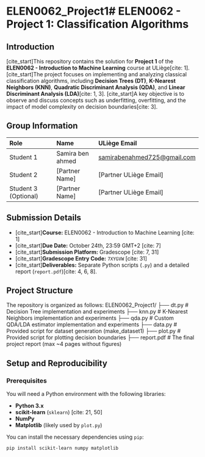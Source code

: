 # ELEN0062_Project1# ELEN0062 - Project 1: Classification Algorithms

## Introduction

[cite_start]This repository contains the solution for **Project 1** of the **ELEN0062 - Introduction to Machine Learning** course at ULiège[cite: 1]. [cite_start]The project focuses on implementing and analyzing classical classification algorithms, including **Decision Trees (DT)**, **K-Nearest Neighbors (KNN)**, **Quadratic Discriminant Analysis (QDA)**, and **Linear Discriminant Analysis (LDA)**[cite: 1, 3]. [cite_start]A key objective is to observe and discuss concepts such as underfitting, overfitting, and the impact of model complexity on decision boundaries[cite: 3].

## Group Information

| Role | Name | ULiège Email |
| :--- | :--- | :--- |
| Student 1 | Samira ben ahmed | samirabenahmed725@gmail.com |
| Student 2 | [Partner Name] | [Partner ULiège Email] |
| Student 3 (Optional) | [Partner Name] | [Partner ULiège Email] |

## Submission Details

* [cite_start]**Course:** ELEN0062 - Introduction to Machine Learning [cite: 1]
* [cite_start]**Due Date:** October 24th, 23:59 GMT+2 [cite: 7]
* [cite_start]**Submission Platform:** Gradescope [cite: 7, 31]
* [cite_start]**Gradescope Entry Code:** `7XYGVW` [cite: 31]
* [cite_start]**Deliverables:** Separate Python scripts (`.py`) and a detailed report (`report.pdf`)[cite: 4, 6, 8].

## Project Structure

The repository is organized as follows:
ELEN0062_Project1/
├── dt.py           # Decision Tree implementation and experiments
├── knn.py          # K-Nearest Neighbors implementation and experiments
├── qda.py          # Custom QDA/LDA estimator implementation and experiments
├── data.py         # Provided script for dataset generation (make_dataset1) ├── plot.py         # Provided script for plotting decision boundaries ├── report.pdf      # The final project report (max ~4 pages without figures) 

## Setup and Reproducibility

### Prerequisites

You will need a Python environment with the following libraries:

* **Python 3.x**
* **scikit-learn** (`sklearn`) [cite: 21, 50]
* **NumPy**
* **Matplotlib** (likely used by `plot.py`)

You can install the necessary dependencies using `pip`:

```bash
pip install scikit-learn numpy matplotlib